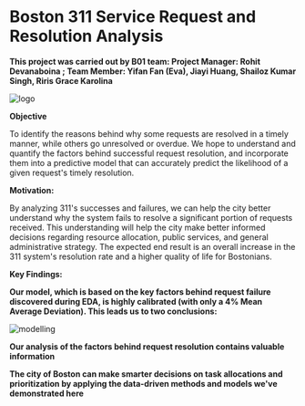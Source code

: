 # Boston 311 Service Request and Resolution Analysis

**This project was carried out by B01 team:
Project Manager: Rohit Devanaboina ; 
Team Member:
Yifan Fan (Eva),
Jiayi Huang,
Shailoz Kumar Singh,
Riris Grace Karolina**

![logo](https://github.com/ririsgrace/Boston_311_Analysis/assets/144182572/3f0a8cc6-4247-410c-afc8-701742403306)

**Objective**

To identify the reasons behind why some requests are resolved in a timely manner, while others go unresolved or overdue. We hope to understand and quantify the factors behind successful request resolution, and incorporate them into a predictive model that can accurately predict the likelihood of a given request's timely resolution.

**Motivation:**

By analyzing 311's successes and failures, we can help the city better understand why the system fails to resolve a significant portion of requests received. This understanding will help the city make better informed decisions regarding resource allocation, public services, and general administrative strategy. The expected end result is an overall increase in the 311 system's resolution rate and a higher quality of life for Bostonians.

**Key Findings:**


**Our model, which is based on the key factors behind request failure discovered during EDA, is highly calibrated (with only a 4% Mean Average Deviation). This leads us to two conclusions:**


![modelling](https://github.com/ririsgrace/Boston_311_Analysis/assets/144182572/bbeb12f8-3562-4d39-b743-18c0d14f0fff)


**Our analysis of the factors behind request resolution contains valuable information**

**The city of Boston can make smarter decisions on task allocations and prioritization by applying the data-driven methods and models we've demonstrated here**

